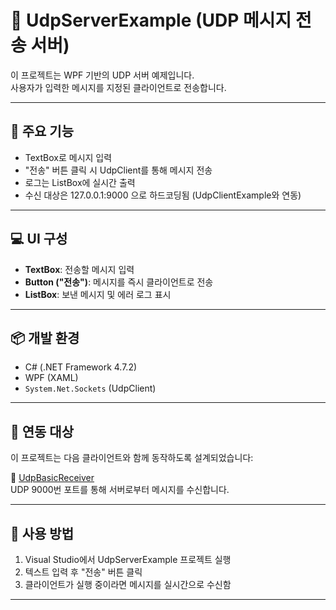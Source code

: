 # 🚀 UdpServerExample (UDP 메시지 전송 서버)

이 프로젝트는 WPF 기반의 UDP 서버 예제입니다.  
사용자가 입력한 메시지를 지정된 클라이언트로 전송합니다.

---

## 🧭 주요 기능

- TextBox로 메시지 입력
- "전송" 버튼 클릭 시 UdpClient를 통해 메시지 전송
- 로그는 ListBox에 실시간 출력
- 수신 대상은 127.0.0.1:9000 으로 하드코딩됨 (UdpClientExample와 연동)

---

## 💻 UI 구성

- **TextBox**: 전송할 메시지 입력
- **Button ("전송")**: 메시지를 즉시 클라이언트로 전송
- **ListBox**: 보낸 메시지 및 에러 로그 표시

---

## 📦 개발 환경

- C# (.NET Framework 4.7.2)
- WPF (XAML)
- `System.Net.Sockets` (UdpClient)

---

## 🔗 연동 대상

이 프로젝트는 다음 클라이언트와 함께 동작하도록 설계되었습니다:

🔹 [UdpBasicReceiver](../UdpClientExample)  
UDP 9000번 포트를 통해 서버로부터 메시지를 수신합니다.

---

## 🧪 사용 방법

1. Visual Studio에서 UdpServerExample 프로젝트 실행
2. 텍스트 입력 후 "전송" 버튼 클릭
3. 클라이언트가 실행 중이라면 메시지를 실시간으로 수신함

---
